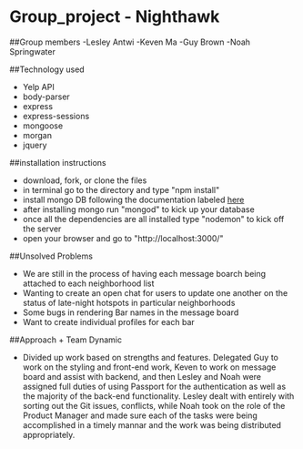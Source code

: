 # Group_project - Nighthawk

##Group members
-Lesley Antwi
-Keven Ma
-Guy Brown
-Noah Springwater

##Technology used
- Yelp API
- body-parser
- express
- express-sessions
- mongoose
- morgan
- jquery

##installation instructions
- download, fork, or clone the files
- in terminal go to the directory and type "npm install"
- install mongo DB following the documentation labeled [here](https://docs.mongodb.org/manual/tutorial/install-mongodb-on-os-x/)
- after installing mongo run "mongod" to kick up your database
- once all the dependencies are all installed type "nodemon" to kick off the server
- open your browser and go to "http://localhost:3000/"

##Unsolved Problems
- We are still in the process of having each message boarch being attached to each neighborhood list
- Wanting to create an open chat for users to update one another on the status of late-night hotspots in particular neighborhoods
- Some bugs in rendering Bar names in the message board
- Want to create individual profiles for each bar

##Approach + Team Dynamic
- Divided up work based on strengths and features. Delegated Guy to work on the styling and front-end work, Keven to work on message board and assist with backend, and then Lesley and Noah were assigned full duties of using Passport for the authentication as well as the majority of the back-end functionality. Lesley dealt with entirely with sorting out the Git issues, conflicts, while Noah took on the role of the Product Manager and made sure each of the tasks were being accomplished in a timely mannar and the work was being distributed appropriately.
